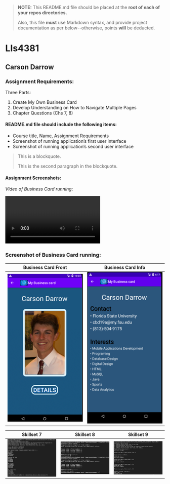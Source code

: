 > **NOTE:** This README.md file should be placed at the **root of each of your repos directories.**
>
>Also, this file **must** use Markdown syntax, and provide project documentation as per below--otherwise, points **will** be deducted.
>

# LIs4381

## Carson Darrow 

### Assignment  Requirements:

Three Parts:

1. Create My Own Business Card
2. Develop Understanding on How to Navigate Multiple Pages
3. Chapter Questions (Chs 7, 8)

#### README.md file should include the following items:

* Course title, Name, Assignment Requirements
* Screenshot of running application’s first user interface
* Screenshot of running application’s second user interface


> This is a blockquote.
> 
> This is the second paragraph in the blockquote.


#### Assignment Screenshots:

*Video of Business Card running*:

![Business Card Video](img/businesscardvideocropped.mp4)

### Screenshot of Business Card running:

| Business Card Front | Business Card Info |
| -------------- | --------------|
| ![Business Card Front](img/businesscardfront.png) | ![Business Card Info](img/businesscardinfo2.png) |

| Skillset 7 | Skillset 8 | Skillset 9 |
| -------------- | --------------| ------------- |
| ![Skillset 7](img/ss7.png) | ![Skillset 8](img/ss8.png) | ![Skillset 9](img/ss9.png) |


